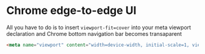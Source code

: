 # Chrome edge-to-edge UI

All you have to do is to insert `viewport-fit=cover` into your meta viewport declaration and Chrome bottom navigation bar becomes transaparent

```html
<meta name="viewport" content="width=device-width, initial-scale=1, viewport-fit=cover" />
```
